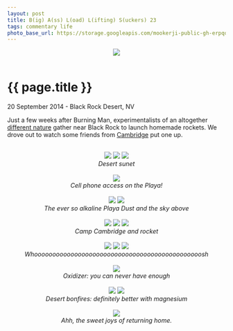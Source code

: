```yaml
---
layout: post
title: B(ig) A(ss) L(oad) L(ifting) S(uckers) 23
tags: commentary life
photo_base_url: https://storage.googleapis.com/mookerji-public-gh-erpqqbqxpseyysfhbtt6phabkvutcme/mookerji.github.io/photos/2014-09-20-balls23
---
```


<div style="text-align: center;">
    <img src="{{page.photo_base_url}}/DSCF6629-small.jpg">
</div><br>

# {{ page.title }}

<p class="meta"> 20 September 2014 - Black Rock Desert, NV</p>

Just a few weeks after Burning Man, experimentalists of an altogether
[different nature](http://www.graphixnstuff.com/ballslaunch/about.html)
gather near Black Rock to launch homemade rockets. We drove out to
watch some friends from
[Cambridge](http://www.cusf.co.uk/) put one up.

<br>
<div style="text-align: center;">
    <img src="{{page.photo_base_url}}/DSCF6624-small.jpg">
    <img src="{{page.photo_base_url}}/DSCF6603-small.jpg">
    <img src="{{page.photo_base_url}}/DSCF6620-small.jpg">
    <div><i>Desert sunet</i></div>
</div><br>

<div style="text-align: center;">
    <img src="{{page.photo_base_url}}/DSCF6612-small.jpg">
    <div><i>Cell phone access on the Playa!</i></div>
</div><br>

<div style="text-align: center;">
    <img src="{{page.photo_base_url}}/DSCF6625-small.jpg">
    <img src="{{page.photo_base_url}}/DSCF6652-small.jpg">
    <div><i>The ever so alkaline Playa Dust and the sky above</i></div>
</div><br>

<div style="text-align: center;">
    <img src="{{page.photo_base_url}}/DSCF6600-small.jpg">
    <img src="{{page.photo_base_url}}/DSCF6676-small.jpg">
    <img src="{{page.photo_base_url}}/DSCF6675-small.jpg">
    <div><i>Camp Cambridge and rocket</i></div>
</div><br>

<div style="text-align: center;">
    <img src="{{page.photo_base_url}}/S0026659-small.jpg">
    <img src="{{page.photo_base_url}}/S0036660-small.jpg">
    <img src="{{page.photo_base_url}}/S0046661-small.jpg">
    <div><i>Whoooooooooooooooooooooooooooooooooooooooooooooosh</i></div>
</div><br>

<div style="text-align: center;">
    <img src="{{page.photo_base_url}}/DSCF6597-small.jpg">
    <div><i>Oxidizer: you can never have enough</i></div>
</div><br>

<div style="text-align: center;">
    <img src="{{page.photo_base_url}}/DSCF6681-small.jpg">
    <img src="{{page.photo_base_url}}/DSCF6689-small.jpg">
    <div><i>Desert bonfires: definitely better with magnesium</i></div>
</div><br>

<div style="text-align: center;">
    <img src="{{page.photo_base_url}}/DSCF6698-small.jpg">
    <div><i>Ahh, the sweet joys of returning home.</i></div>
</div><br>
